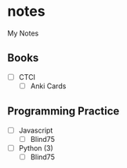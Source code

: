 # notes

My Notes

## Books

- [ ] CTCI
  - [ ] Anki Cards

## Programming Practice

- [ ] Javascript
  - [ ] Blind75
- [ ] Python (3)
  - [ ] Blind75
